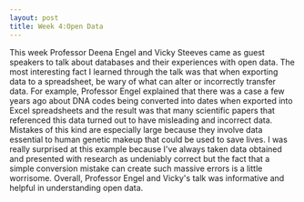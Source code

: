 ```yaml
---
layout: post
title: Week 4:Open Data
---
```



This week Professor Deena Engel and Vicky Steeves came as guest speakers to talk about databases and their experiences with open data. The most interesting fact I learned through the talk was that when exporting data to a spreadsheet, be wary of what can alter or incorrectly transfer data. For example, Professor Engel explained that there was a case a few years ago about DNA codes being converted into dates when exported into Excel spreadsheets and the result was that many scientific papers that referenced this data turned out to have misleading and incorrect data. Mistakes of this kind are especially large because they involve data essential to human genetic makeup that could be used to save lives. I was really surprised at this example because I've always taken data obtained and presented with research as undeniably correct but the fact that a simple conversion mistake can create such massive errors is a little worrisome. Overall, Professor Engel and Vicky's talk was informative and helpful in understanding open data. 
